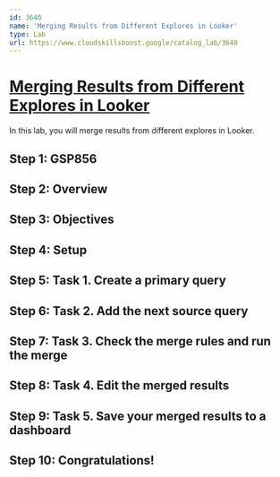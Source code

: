 ```yaml
---
id: 3640
name: 'Merging Results from Different Explores in Looker'
type: Lab
url: https://www.cloudskillsboost.google/catalog_lab/3640
---
```


# [Merging Results from Different Explores in Looker](https://www.cloudskillsboost.google/catalog_lab/3640)

In this lab, you will merge results from different explores in Looker.

## Step 1: GSP856

## Step 2: Overview

## Step 3: Objectives

## Step 4: Setup

## Step 5: Task 1. Create a primary query

## Step 6: Task 2. Add the next source query

## Step 7: Task 3. Check the merge rules and run the merge

## Step 8: Task 4. Edit the merged results

## Step 9: Task 5. Save your merged results to a dashboard

## Step 10: Congratulations!
